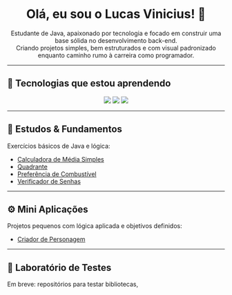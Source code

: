 <h1 align="center">Olá, eu sou o Lucas Vinicius! 👋</h1>

<p align="center">
  Estudante de Java, apaixonado por tecnologia e focado em construir uma base sólida no desenvolvimento back-end.<br>
  Criando projetos simples, bem estruturados e com visual padronizado enquanto caminho rumo à carreira como programador.
</p>

---

## 🚀 Tecnologias que estou aprendendo

<p align="center">
  <img src="https://img.shields.io/badge/Java-ED8B00?style=for-the-badge&logo=java&logoColor=white" />
  <img src="https://img.shields.io/badge/GitHub-181717?style=for-the-badge&logo=github&logoColor=white" />
  <img src="https://img.shields.io/badge/Git-F05032?style=for-the-badge&logo=git&logoColor=white" />
</p>

---

## 🧠 Estudos & Fundamentos

Exercícios básicos de Java e lógica:

- [Calculadora de Média Simples](https://github.com/LucVinicius-DEV/CalculadoraMediaSimples)
- [Quadrante](https://github.com/LucVinicius-DEV/Quadrante)
- [Preferência de Combustível](https://github.com/LucVinicius-DEV/PreferenciaCombustivel)
- [Verificador de Senhas](https://github.com/LucVinicius-DEV/VerificadorDeSenhas)

---

## ⚙️ Mini Aplicações

Projetos pequenos com lógica aplicada e objetivos definidos:

- [Criador de Personagem](https://github.com/LucVinicius-DEV/CriadorDePersonagem)

---

## 🧪 Laboratório de Testes

Em breve: repositórios para testar bibliotecas,

